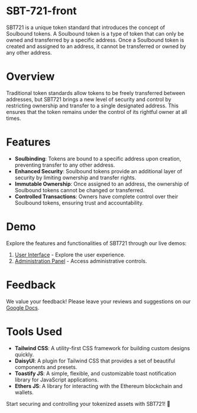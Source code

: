 # SBT-721-front
SBT721 is a unique token standard that introduces the concept of Soulbound tokens. A Soulbound token is a type of token that can only be owned and transferred by a specific address. Once a Soulbound token is created and assigned to an address, it cannot be transferred or owned by any other address.

# Overview
Traditional token standards allow tokens to be freely transferred between addresses, but SBT721 brings a new level of security and control by restricting ownership and transfer to a single designated address. This ensures that the token remains under the control of its rightful owner at all times.

# Features
- **Soulbinding**: Tokens are bound to a specific address upon creation, preventing transfer to any other address.
- **Enhanced Security**: Soulbound tokens provide an additional layer of security by limiting ownership and transfer rights.
- **Immutable Ownership**: Once assigned to an address, the ownership of Soulbound tokens cannot be changed or transferred.
- **Controlled Transactions**: Owners have complete control over their Soulbound tokens, ensuring trust and accountability.

# Demo
Explore the features and functionalities of SBT721 through our live demos:

1. [User Interface](https://moretech-forward.github.io/SBT-721-front/erc721/index.html) - Explore the user experience. 
2. [Administration Panel](https://moretech-forward.github.io/SBT-721-front/erc721-admin/index.html) - Access administrative controls.

# Feedback
We value your feedback! Please leave your reviews and suggestions on our [Google Docs](https://docs.google.com/document/d/1AVWz6dbGpwhlsXKHclo2SAlNXrGBPIEJJqQNBEFtQP4/edit?usp=sharing).

# Tools Used
- **Tailwind CSS**: A utility-first CSS framework for building custom designs quickly.
- **DaisyUI**: A plugin for Tailwind CSS that provides a set of beautiful components and presets.
- **Toastify JS**: A simple, flexible, and customizable toast notification library for JavaScript applications.
- **Ethers JS**: A library for interacting with the Ethereum blockchain and wallets.

Start securing and controlling your tokenized assets with SBT721! 🚀
